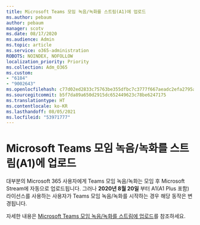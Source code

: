 ```yaml
---
title: Microsoft Teams 모임 녹음/녹화를 스트림(A1)에 업로드
ms.author: pebaum
author: pebaum
manager: scotv
ms.date: 08/17/2020
ms.audience: Admin
ms.topic: article
ms.service: o365-administration
ROBOTS: NOINDEX, NOFOLLOW
localization_priority: Priority
ms.collection: Adm_O365
ms.custom:
- "6184"
- "9002643"
ms.openlocfilehash: c77d02ed2833c75763be355dfbc7c3777f667aeadc2efa2795afaf3f6d5445e0
ms.sourcegitcommit: b5f7da89a650d2915dc652449623c78be6247175
ms.translationtype: HT
ms.contentlocale: ko-KR
ms.lasthandoff: 08/05/2021
ms.locfileid: "53971777"
---
```

# <a name="upload-a-microsoft-teams-meeting-recording-to-stream-a1"></a>Microsoft Teams 모임 녹음/녹화를 스트림(A1)에 업로드

대부분의 Microsoft 365 사용자에게 Teams 모임 녹음/녹화는 모임 후 Microsoft Stream에 자동으로 업로드됩니다. 그러나 **2020년 8월 20일** 부터 A1(A1 Plus 포함) 라이선스를 사용하는 사용자가 Teams 모임 녹음/녹화를 시작하는 경우 해당 동작은 변경됩니다.  

자세한 내용은 [Microsoft Teams 모임 녹음/녹화를 스트림에 업로드](https://docs.microsoft.com/stream/portal-upload-teams-meeting-recording)를 참조하세요.